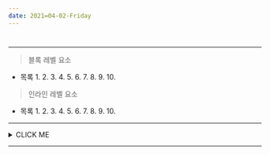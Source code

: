 ```yaml
---
date: 2021=04-02-Friday
---
```


# 

##
<!-- 
---
> `<head></head>` 안에서 사용하는 태그들 -->

---
> 블록 레벨 요소
- 목록 
	1.
	2.
	3.
	4.
	5.
	6.
	7.
	8.
	9.
	10.

> 인라인 레벨 요소
- 목록 
	1.
	2.
	3.
	4.
	5.
	6.
	7.
	8.
	9.
	10.


---

<details>
<summary>CLICK ME</summary>

- cf.
	- 
	-
	-
	-
	-
	-
	

</details>

---